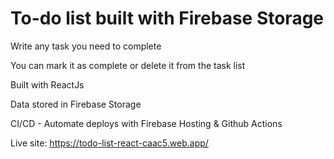 # To-do list built with Firebase Storage

Write any task you need to complete

You can mark it as complete or delete it from the task list

Built with ReactJs

Data stored in Firebase Storage

CI/CD - Automate deploys with Firebase Hosting & Github Actions

Live site: https://todo-list-react-caac5.web.app/
